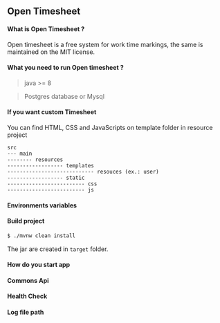 ## Open Timesheet

#### What is Open Timesheet ? 

Open timesheet is a free system for work time markings,
the same is maintained on the MIT license.

#### What you need to run Open timesheet ?

> java >= 8

> Postgres database or Mysql

#### If you want custom Timesheet

You can find HTML, CSS and JavaScripts on template folder in resource project

```text
src
--- main
-------- resources
------------------ templates
---------------------------- resouces (ex.: user)
------------------ static
------------------------- css
------------------------- js
```

#### Environments variables

#### Build project

```bash
$ ./mvnw clean install
```

The jar are created in `target` folder.

#### How do you start app

#### Commons Api

#### Health Check 

#### Log file path